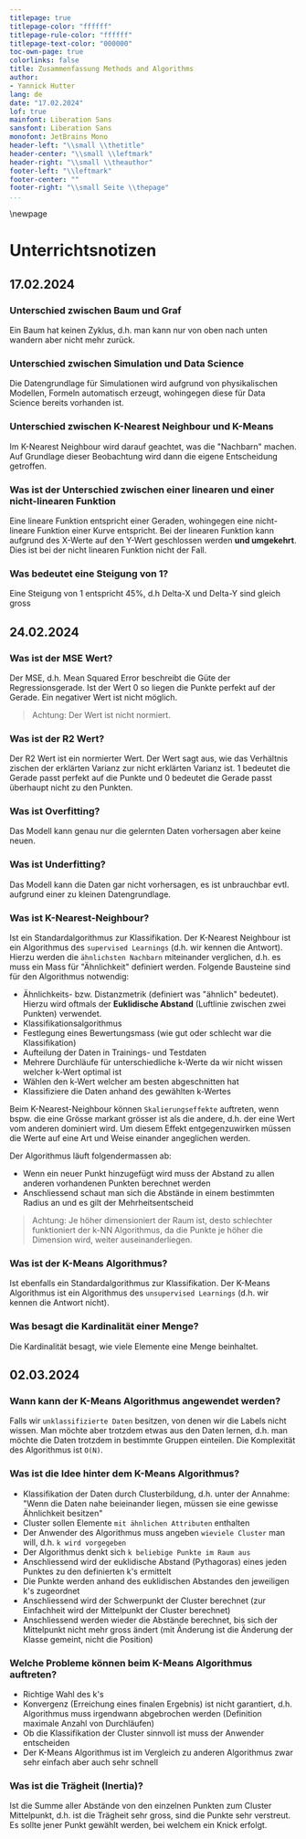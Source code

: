 ```yaml
---
titlepage: true
titlepage-color: "ffffff"
titlepage-rule-color: "ffffff"
titlepage-text-color: "000000"
toc-own-page: true
colorlinks: false
title: Zusammenfassung Methods and Algorithms
author:
- Yannick Hutter 
lang: de
date: "17.02.2024"
lof: true
mainfont: Liberation Sans
sansfont: Liberation Sans
monofont: JetBrains Mono
header-left: "\\small \\thetitle"
header-center: "\\small \\leftmark"
header-right: "\\small \\theauthor"
footer-left: "\\leftmark"
footer-center: ""
footer-right: "\\small Seite \\thepage"
...
```


\newpage

# Unterrichtsnotizen

## 17.02.2024

### Unterschied zwischen Baum und Graf
Ein Baum hat keinen Zyklus, d.h. man kann nur von oben nach unten wandern aber nicht mehr zurück.


### Unterschied zwischen Simulation und Data Science
Die Datengrundlage für Simulationen wird aufgrund von physikalischen Modellen, Formeln automatisch erzeugt, wohingegen diese für Data Science bereits vorhanden ist.


### Unterschied zwischen K-Nearest Neighbour und K-Means
Im K-Nearest Neighbour wird darauf geachtet, was die "Nachbarn" machen. Auf Grundlage dieser Beobachtung wird dann die eigene Entscheidung getroffen.

### Was ist der Unterschied zwischen einer linearen und einer nicht-linearen Funktion
Eine lineare Funktion entspricht einer Geraden, wohingegen eine nicht-lineare Funktion einer Kurve entspricht. Bei der linearen Funktion kann aufgrund des X-Werte auf den Y-Wert geschlossen werden **und umgekehrt**. Dies ist bei der nicht linearen Funktion nicht der Fall.

### Was bedeutet eine Steigung von 1?
Eine Steigung von 1 entspricht 45%, d.h Delta-X und Delta-Y sind gleich gross 

## 24.02.2024

### Was ist der MSE Wert?
Der MSE, d.h. Mean Squared Error beschreibt die Güte der Regressionsgerade. Ist der Wert 0 so liegen die Punkte perfekt auf der Gerade. Ein negativer Wert ist nicht möglich.

> Achtung: Der Wert ist nicht normiert.

### Was ist der R2 Wert?
Der R2 Wert ist ein normierter Wert. Der Wert sagt aus, wie das Verhältnis zischen der erklärten Varianz zur nicht erklärten Varianz ist. 1 bedeutet die Gerade passt perfekt auf die Punkte und 0 bedeutet die Gerade passt überhaupt nicht zu den Punkten.

### Was ist Overfitting?
Das Modell kann genau nur die gelernten Daten vorhersagen aber keine neuen.

### Was ist Underfitting?
Das Modell kann die Daten gar nicht vorhersagen, es ist unbrauchbar evtl. aufgrund einer zu kleinen Datengrundlage.

### Was ist K-Nearest-Neighbour?
Ist ein Standardalgorithmus zur Klassifikation. Der K-Nearest Neighbour ist ein Algorithmus des `supervised Learnings` (d.h. wir kennen die Antwort). Hierzu werden die `ähnlichsten Nachbarn` miteinander verglichen, d.h. es muss ein Mass für "Ähnlichkeit" definiert werden. Folgende Bausteine sind für den Algorithmus notwendig:

* Ähnlichkeits- bzw. Distanzmetrik (definiert was "ähnlich" bedeutet). Hierzu wird oftmals der **Euklidische Abstand** (Luftlinie zwischen zwei Punkten) verwendet.
* Klassifikationsalgorithmus
* Festlegung eines Bewertungsmass (wie gut oder schlecht war die Klassifikation)
* Aufteilung der Daten in Trainings- und Testdaten
* Mehrere Durchläufe für unterschiedliche k-Werte da wir nicht wissen welcher k-Wert optimal ist
* Wählen den k-Wert welcher am besten abgeschnitten hat
* Klassifiziere die Daten anhand des gewählten k-Wertes

Beim K-Nearest-Neighbour können `Skalierungseffekte` auftreten, wenn bspw. die eine Grösse markant grösser ist als die andere, d.h. der eine Wert vom anderen dominiert wird. Um diesem Effekt entgegenzuwirken müssen die Werte auf eine Art und Weise einander angeglichen werden.

Der Algorithmus läuft folgendermassen ab:

* Wenn ein neuer Punkt hinzugefügt wird muss der Abstand zu allen anderen vorhandenen Punkten berechnet werden
* Anschliessend schaut man sich die Abstände in einem bestimmten Radius an und es gilt der Mehrheitsentscheid

> Achtung: Je höher dimensioniert der Raum ist, desto schlechter funktioniert der k-NN Algorithmus, da die Punkte je höher die Dimension wird, weiter auseinanderliegen. 

### Was ist der K-Means Algorithmus?
Ist ebenfalls ein Standardalgorithmus zur Klassifikation. Der K-Means Algorithmus ist ein Algorithmus des `unsupervised Learnings` (d.h. wir kennen die Antwort nicht).

### Was besagt die Kardinalität einer Menge?
Die Kardinalität besagt, wie viele Elemente eine Menge beinhaltet.

## 02.03.2024

### Wann kann der K-Means Algorithmus angewendet werden?
Falls wir `unklassifizierte Daten` besitzen, von denen wir die Labels nicht wissen. Man möchte aber trotzdem etwas aus den Daten lernen, d.h. man möchte die Daten trotzdem in bestimmte Gruppen einteilen. Die Komplexität des Algorithmus ist `O(N)`.

### Was ist die Idee hinter dem K-Means Algorithmus?
* Klassifikation der Daten durch Clusterbildung, d.h. unter der Annahme: "Wenn die Daten nahe beieinander liegen, müssen sie eine gewisse Ähnlichkeit besitzen"
* Cluster sollen Elemente `mit ähnlichen Attributen` enthalten
* Der Anwender des Algorithmus muss angeben `wieviele Cluster` man will, d.h. `k wird vorgegeben`
* Der Algorithmus denkt sich `k beliebige Punkte im Raum aus`
* Anschliessend wird der euklidische Abstand (Pythagoras) eines jeden Punktes zu den definierten k's ermittelt
* Die Punkte werden anhand des euklidischen Abstandes den jeweiligen k's zugeordnet
* Anschliessend wird der Schwerpunkt der Cluster berechnet (zur Einfachheit wird der Mittelpunkt der Cluster berechnet)
* Anschliessend werden wieder die Abstände berechnet, bis sich der Mittelpunkt nicht mehr gross ändert (mit Änderung ist die Änderung der Klasse gemeint, nicht die Position)

### Welche Probleme können beim K-Means Algorithmus auftreten?
* Richtige Wahl des k's
* Konvergenz (Erreichung eines finalen Ergebnis) ist nicht garantiert, d.h. Algorithmus muss irgendwann abgebrochen werden (Definition maximale Anzahl von Durchläufen)
* Ob die Klassifikation der Cluster sinnvoll ist muss der Anwender entscheiden
* Der K-Means Algorithmus ist im Vergleich zu anderen Algorithmus zwar sehr einfach aber auch sehr schnell
 

### Was ist die Trägheit (Inertia)?
Ist die Summe aller Abstände von den einzelnen Punkten zum Cluster Mittelpunkt, d.h. ist die Trägheit sehr gross, sind die Punkte sehr verstreut. Es sollte jener Punkt gewählt werden, bei welchem ein Knick erfolgt.




